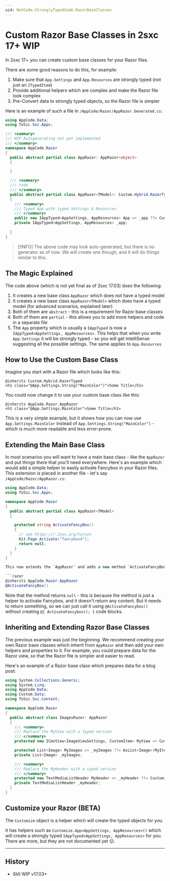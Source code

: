 ```yaml
---
uid: NetCode.StronglyTypedCode.RazorBaseClasses
---
```


# Custom Razor Base Classes in 2sxc 17+ WIP

In 2sxc 17+ you can create custom base classes for your Razor files.

There are some good reasons to do this, for example:

1. Make sure that `App.Settings` and `App.Resources` are strongly typed (not just an `ITypedItem`)
1. Provide additional helpers which are complex and make the Razor file look complex
1. Pre-Convert data to strongly typed objects, so the Razor file is simpler

Here is an example of such a file in `/AppCode/Razor/AppRazor.Generated.cs`:

```csharp
using AppCode.Data;
using ToSic.Sxc.Apps;

/// <summary>
/// WIP Autogenerating not yet implemented
/// </summary>
namespace AppCode.Razor
{
  public abstract partial class AppRazor: AppRazor<object>
  {

  }

  /// <summary>
  /// todo
  /// </summary>
  public abstract partial class AppRazor<TModel>: Custom.Hybrid.RazorTyped<TModel>
  {
    /// <summary>
    /// Typed App with typed Settings & Resources
    /// </summary>
    public new IAppTyped<AppSettings, AppResources> App => _app ??= Customize.App<AppSettings, AppResources>();
    private IAppTyped<AppSettings, AppResources> _app;
    
  }
}
```

> [!INFO]
> The above code may look auto-generated, but there is no generator as of now.
> We will create one though, and it will do things similar to this.

## The Magic Explained

The code above (which is not yet final as of 2sxc 17.03) does the following:

1. It creates a new base class `AppRazor` which does not have a typed model
1. It creates a new base class `AppRazor<TModel>` which does have a typed model (for advanced scenarios, explained later)
1. Both of them are `abstract` - this is a requirement for Razor base classes
1. Both of them are `partial` - this allows you to add more helpers and code in a separate file
1. The `App` property which is usually a `IAppTyped` is now a `IAppTyped<AppSettings, AppResources>`.
   This helps that when you write `App.Settings` it will be strongly typed - so you will get IntelliSense suggesting all the possible settings.
   The same applies to `App.Resources`


## How to Use the Custom Base Class

Imagine you start with a Razor file which looks like this:

```razor
@inherits Custom.Hybrid.RazorTyped
<h1 class="@App.Settings.String("MainColor")">Some Title</h1>
```

You could now change it to use your custom base class like this:

```razor
@inherits AppCode.Razor.AppRazor
<h1 class="@App.Settings.MainColor">Some Title</h1>
```

This is a very simple example, but it shows how you can now use `App.Settings.MainColor` instead of `App.Settings.String("MainColor")` - which is much more readable and less error-prone.

## Extending the Main Base Class

In most scenarios you will want to have a main base class - like the `AppRazor` and put things there that you'll need everywhere.
Here's an example which would add a simple helper to easily activate Fancybox in your Razor files.
This extension is placed in another file - let's say `/AppCode/Razor/AppRazor.cs`:

```csharp
using AppCode.Data;
using ToSic.Sxc.Apps;

namespace AppCode.Razor
{
  public abstract partial class AppRazor<TModel>
  {

    protected string ActivateFancyBox()
    {
      // see https://r.2sxc.org/turnon
      Kit.Page.Activate("fancybox4");
      return null;
    }
  }
}

This now extends the `AppRazor` and adds a new method `ActivateFancyBox` which you can use in your Razor files like this:

```razor
@inherits AppCode.Razor.AppRazor
@ActivateFancyBox()
```

Note that the method returns `null` - this is because the method is just a helper to activate Fancybox, and it doesn't return any content.
But it needs to return something, so we can just call it using `@ActivateFancybox()` without creating `@{ ActivateFancybox(); }` code blocks.


## Inheriting and Extending Razor Base Classes

The previous example was just the beginning.
We recommend creating your own Razor base classes which inherit from `AppRazor` and then add your own helpers and properties to it.
For example, you could prepare data for the Razor view, so that the Razor file is simpler and easier to read.

Here's an example of a Razor base class which prepares data for a blog post:

```csharp
using System.Collections.Generic;
using System.Linq;
using AppCode.Data;
using Custom.Data;
using ToSic.Sxc.Context;

namespace AppCode.Razor
{
  public abstract class ImagesRazor: AppRazor
  {
    /// <summary>
    /// Replace the MyView with a typed version
    /// </summary>
    protected new ICmsView<ImageViewSettings, CustomItem> MyView => Customize.MyView<ImageViewSettings, CustomItem>();

    protected List<Image> MyImages => _myImages ??= AsList<Image>(MyItems).ToList();
    private List<Image> _myImages;

    /// <summary>
    /// Replace the MyHeader with a typed version
    /// </summary>
    protected new TextMediaListHeader MyHeader => _myHeader ??= Customize.MyHeader<TextMediaListHeader>();
    private TextMediaListHeader _myHeader;
  }
}
```

## Customize your Razor (BETA)

The `Customize` object is a helper which will create the typed objects for you.

It has helpers such as `Customize.App<AppSettings, AppResources>()` which will create a strongly typed `IAppTyped<AppSettings, AppResources>` for you.
There are more, but they are not documented yet 😉.


---

## History

* Still WIP v17.03+
